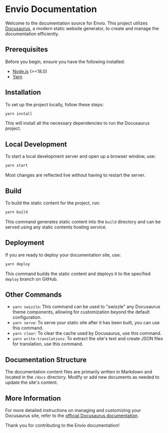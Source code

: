 # Envio Documentation

Welcome to the documentation source for Envio. This project utilizes [Docusaurus](https://docusaurus.io/), a modern static website generator, to create and manage the documentation efficiently.

## Prerequisites

Before you begin, ensure you have the following installed:

- [Node.js](https://nodejs.org/) (>=18.0)
- [Yarn](https://yarnpkg.com/)

## Installation

To set up the project locally, follow these steps:

```bash
yarn install
```

This will install all the necessary dependencies to run the Docusaurus project.

## Local Development

To start a local development server and open up a browser window, use:

```bash
yarn start
```

Most changes are reflected live without having to restart the server.

## Build

To build the static content for the project, run:

```bash
yarn build
```

This command generates static content into the `build` directory and can be served using any static contents hosting service.

## Deployment

If you are ready to deploy your documentation site, use:

```bash
yarn deploy
```

This command builds the static content and deploys it to the specified `deploy` branch on GitHub.

## Other Commands

- `yarn swizzle`: This command can be used to "swizzle" any Docusaurus theme components, allowing for customization beyond the default configuration.
- `yarn serve`: To serve your static site after it has been built, you can use this command.
- `yarn clear`: To clear the cache used by Docusaurus, use this command.
- `yarn write-translations`: To extract the site's text and create JSON files for translation, use this command.

## Documentation Structure

The documentation content files are primarily written in Markdown and located in the `/docs` directory. Modify or add new documents as needed to update the site's content.

## More Information

For more detailed instructions on managing and customizing your Docusaurus site, refer to the [official Docusaurus documentation](https://docusaurus.io/docs).

Thank you for contributing to the Envio documentation!
